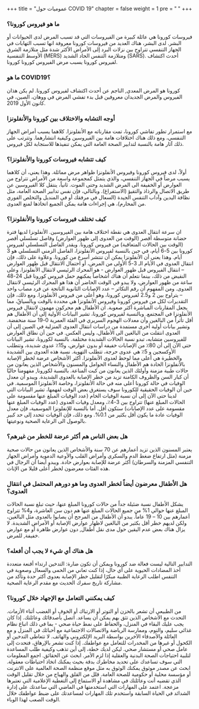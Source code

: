 +++
title = "عموميات حول COVID 19"
chapter = false
weight = 1
pre = "<b> </b>"
+++

### ما هو فيروس كورونا؟ 
فيروسات كورونا هي عائلة كبيرة من الفيروسات التي قد تسبب المرض لدى الحيوانات أو البشر.  لدى البشر، هناك العديد من فيروسات كورونا معروفة انها تسبب التهابات في الجهاز التنفسي تتراوح بين نزلات البرد إلى الأمراض الأكثر شدة مثل متلازمة الشرق الأوسط التنفسية (MERS)  ومتلازمة التنفس الحاد الشديد (SARS). أحدث اكتشاف لفيروس كورونا يسبب مرض الفيروس كورونا كورونا.
### ما هو COVID19؟
كورونا هو المرض المعدي, الناجم عن أحدث اكتشاف لفيروس كورونا. لم يكن هذان الفيروس والمرض الجديدان معروفين قبل بدء تفشي المرض في ووهان، الصين، في كانون الأول 2019.

### أوجه التشابه والاختلاف بين كورونا والأنفلونزا   
مع استمرار تطور تفاشي كورونا، تمت مقارناته مع الأنفلونزا. كلاهما يسبب أمراض الجهاز التنفسي، ومع ذلك هناك اختلافات هامة بين الفيروسين وكيفية انتشارهما. وتترتب على ذلك آثار هامة بالنسبة لتدابير الصحة العامة التي يمكن تنفيذها للاستجابة لكل فيروس.

### كيف تتشابه فيروسات كورونا والأنفلونزا؟ 
أولاً، لدى فيروس كورونا وفيروس الأنفلونزا ظواهر مرض مماثلة. وهذا يعني، أن كلاهما يسبب مرضاً في الجهاز التنفسي، والذي يتمثل كمجموعة واسعة من الأمراض تتراوح من العوارض أو الخفيفة الى المرض الشديد وحتى الموت.
ثانياً، ينتقل كلا الفيروسين عن طريق الاتصال والرذاذ والتقيؤ (الاستفراغ). وبالتالي، فإن نفس تدابير الصحة العامة، مثل نظافة اليدين وآداب التنفس الجيدة (السعال في مرفقك أو في المنديل والتخلص الفوري من المحارم)، هي إجراءات هامة يمكن الجميع اتخاذها لمنع العدوى.

### كيف تختلف فيروسات كورونا والأنفلونزا؟  
ان سرعة انتقال العدوى هي نقطة اختلاف هامة بين الفيروسين. الأنفلونزا لديها فترة حضانة متوسطة أقصر (الوقت من العدوى إلى ظهور العوارض) وفاصل تسلسلي أقصر (الوقت بين الحالات المتعاقبة) من فيروس كورونا. ويقدر الفاصل التسلسلي لفيروس كورونا بين  5-6 أيام، في حين بالنسبة لفيروس الأنفلونزا، الفاصل الزمني التسلسلي هو 3 أيام. وهذا يعني أن الأنفلونزا يمكن أن تنتشر أسرع من كورونا.
وعلاوة على ذلك، فإن انتقال العدوى في الأيام الـ 3-5 الأولى من المرض، أو احتمال الانتقال قبل ظهور العوارض – انتقال الفيروس قبل ظهور العوارض - هو المحرك الرئيسي لانتقال الأنفلونزا. وعلى النقيض من ذلك، بينما نتعلم أن هناك أشخاصاً يمكنهم حمل فيروس كورونا قبل 24-48 ساعة من ظهور العوارض، ولا يبدو في الوقت الحاضر أن هذا هو المحرك الرئيسي لانتقال العدوى.
ومن المفهوم أن رقم التكاثر – عدد الإصابات الثانوية الناتجة عن فرد مصاب واحد – يتراوح بين 2 و2.5 لفيروس كورونا، وهو أعلى من فيروس الأنفلونزا. ومع ذلك، فإن التقديرات لكل من فيروس كورونا وفيروس الأنفلونزا هي محددة بالوقت وبالسياقً، مما يجعل المقارنات المباشرة أكثر صعوبة.
ان الأطفال هم محركون مهمون لانتقال فيروس الأنفلونزا في المجتمع. وبالنسبة لفيروس كورونا، تشير البيانات الأولية إلى أن الأطفال هم أقل تأثراً من البالغين وأن معدلات الهجوم السريري في الفئة العمرية 0-19 سنة منخفضة. وتشير بيانات أولية أخرى مستمدة من دراسات انتقال العدوى المنزلية في الصين إلى أن العدوى انتقلت من البالغين الى الأطفال، وليس العكس.
في حين أن نطاق العوارض للفيروسين متشابه، تبدو نسبة الحالات الشديدة مختلفة. بالنسبة لكورونا، تشير البيانات حتى الآن إلى أن 80٪ من الإصابات خفيفة أو بدون عوارض، و15٪ عدوى شديدة، وتتطلب الأوكسجين و 5٪ هي عدوى حرجة، تتطلب التهوية. نسبة هذه العدوى بين الشديدة والخطيرة هي أعلى مما لوحظ لعدوى الأنفلونزا.
أكثر الأشخاص عرضة لخطر الإصابة بالأنفلونزا الحادة هم الأطفال والنساء الحوامل والمسنون والأشخاص الذين يعانون من حالات طبية مزمنة وأولئك الذين يعانون من كبت المناعة. بالنسبة لكورونا, مفهومنا حاليًا أن كبار السن والظروف الكامنة تزيد من خطر الإصابة بالعدوى الشديدة.
ويبدو أن معدل الوفيات في حالة كورونا أعلى منه في حالة الأنفلونزا، وخاصة الأنفلونزا الموسمية. في حين أن الوفيات الحقيقية للكورونا سوف يستغرق بعض الوقت لفهمها، تشير البيانات التي لدينا حتى الآن إلى أن نسبة الوفيات الخام (عدد الوفيات المبلغ عنها مقسومة على الحالات المبلغ عنها) تتراوح بين 3-4٪، ومعدل وفيات العدوى (عدد الوفيات المبلغ عنها مقسومة على عدد الإصابات) ستكون أقل. أما بالنسبة للإنفلونزا الموسمية، فإن معدل الوفيات عادة ما يكون أقل بكثير من 0.1%. ومع ذلك، فإن الوفيات تتحدد إلى حد كبير بالوصول الى الرعاية الصحية ونوعيتها.

### هل بعض الناس هم أكثر عرضة للخطر من غيرهم؟
يعتبر المسنون الذين تزيد أعمارهم عن 70 سنة والأشخاص الذين يعانون من حالات صحية مزمنة (مثل ارتفاع ضغط الدم والسكري وأمراض القلب والأوعية الدموية وأمراض الجهاز التنفسي المزمنة والسرطان) أكثر عرضة للإصابة بعوارض حادة. ويبدو أيضا أن الرجال في هذه الفئات معرضون لخطر أعلى قليلا من الإناث.

### هل الأطفال معرضون أيضاً لخطر العدوى وما هو دورهم المحتمل في انتقال العدوى؟
يشكل الأطفال نسبة ضئيلة جداً من حالات كورونا المبلغ عنها، حيث تبلغ نسبة الحالات المبلغ عنها حوالي 1% من جميع الحالات المبلغ عنها هم دون سن العاشرة، و4% تتراوح أعمارهم بين 10 – 19 عاماً. يبدو أن الأطفال من المرجح أن يصابوا بالعدوى مثل البالغين، ولكن لديهم خطر أقل بكثير من البالغين لاظهار عوارض الإصابة أو الأمراض الشديدة. لا يزال هناك بعض عدم اليقين حول مدى نقل أطفال, دون عوارض ظاهرة أو مع عوارض خفيفة, للمرض.

### هل هناك أي شيء لا يجب أن أفعله؟
التدابير التالية ليست فعالة ضد كورونا ويمكن أن تكون ضارة: 
التدخين 
ارتداء أقنعة متعددة 
أخذ المضادات الحيوية
على أي حال، إذا كنت تعاني من الحمى والسعال وصعوبة في التنفس اطلب الرعاية الطبية مبكرًا لتقليل خطر الإصابة بعدوى أكثر حدة وتأكد من مشاركة تاريخ سفرك الحديث مع مقدم الرعاية الصحية.

### كيف يمكنني التعامل مع الإجهاد خلال كورونا؟ 
من الطبيعي أن تشعر بالحزن أو التوتر أو الارتباك أو الخوف أو الغضب أثناء الأزمات. التحدث مع الأشخاص الذين تثق بهم يمكن أن يساعد. اتصل بأصدقائك وعائلتك. إذا كان يجب عليك البقاء في المنزل، والحفاظ على نمط حياة صحي - بما في ذلك اتباع نظام غذائي سليم، والنوم، وممارسة الرياضة والاتصالات الاجتماعية مع أحبائك في المنزل و مع العائلة والأصدقاء الآخرين بواسطة البريد الإلكتروني والهاتف.
لا تتعاطى التدخين أو الكحول أو غيرها من المخدرات للتعامل مع عواطفك. إذا كنت تشعر بالإرهاق، فتحدث إلى عامل صحي أو مستشار صحي. ليكن لديك خطة، إلى أين تذهب وكيفية طلب المساعدة لتلبية احتياجات الصحة البدنية والعقلية إذا لزم الأمر. ابحث عن الحقائق. اجمع المعلومات التي سوف تساعدك على تحديد مخاطرك بدقة بحيث يمكنك اتخاذ احتياطات معقولة. ابحث عن مصدر موثوق يمكنك الوثوق به مثل موقع منظمة الصحة العالمية على الانترنت أو مؤسسة محلية أو حكومية للصحة العامة.
قلل من القلق والهياج من خلال تقليل الوقت الذي تقضيه أنت وعائلتك في مشاهدة أو الاستماع إلى التغطية الإعلامية التي تعتبرها مزعجة. اعتمد على المهارات التي استخدمتها في الماضي التي ساعدتك على إدارة الشدائد في الحياة السابقة واستخدم تلك المهارات لمساعدتك على ضبط عواطفك خلال الوقت الصعب لهذا الوباء.
